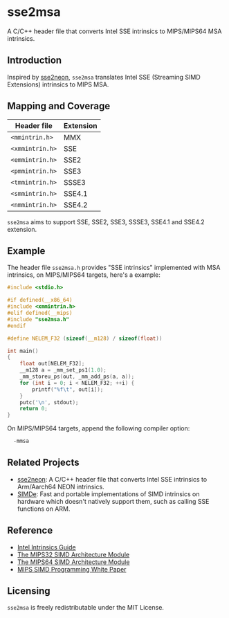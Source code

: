 # sse2msa
A C/C++ header file that converts Intel SSE intrinsics to MIPS/MIPS64 MSA intrinsics.

## Introduction

Inspired by [sse2neon](https://github.com/DLTcollab/sse2neon), `sse2msa` translates Intel SSE (Streaming SIMD Extensions) intrinsics to MIPS MSA.

## Mapping and Coverage

|Header file | Extension |
|---|---|
|`<mmintrin.h>` | MMX |
|`<xmmintrin.h>` | SSE |
|`<emmintrin.h>` | SSE2 |
|`<pmmintrin.h>` | SSE3 |
|`<tmmintrin.h>` | SSSE3 |
|`<smmintrin.h>` | SSE4.1 |
|`<nmmintrin.h>` | SSE4.2 |

`sse2msa` aims to support SSE, SSE2, SSE3, SSSE3, SSE4.1 and SSE4.2 extension.

## Example

The header file `sse2msa.h` provides "SSE intrinsics" implemented with MSA intrinsics, on MIPS/MIPS64 targets, here's a example:

```c
#include <stdio.h>

#if defined(__x86_64)
#include <xmmintrin.h>
#elif defined(__mips)
#include "sse2msa.h"
#endif

#define NELEM_F32 (sizeof(__m128) / sizeof(float))

int main()
{
	float out[NELEM_F32];
	__m128 a = _mm_set_ps1(1.0);
	_mm_storeu_ps(out, _mm_add_ps(a, a));
	for (int i = 0; i < NELEM_F32; ++i) {
		printf("%f\t", out[i]);
	}
	putc('\n', stdout);
	return 0;
}
```

On MIPS/MIPS64 targets, append the following compiler option:

```bash
  -mmsa
```


## Related Projects
* [sse2neon](https://github.com/DLTcollab/sse2neon): A C/C++ header file that converts Intel SSE intrinsics to Arm/Aarch64 NEON intrinsics.
* [SIMDe](https://github.com/simd-everywhere/simde): Fast and portable implementations of SIMD
  intrinsics on hardware which doesn't natively support them, such as calling SSE functions on ARM.

## Reference
* [Intel Intrinsics Guide](https://software.intel.com/sites/landingpage/IntrinsicsGuide/)
* [The MIPS32 SIMD Architecture Module](https://www.mips.com/?do-download=the-mips32-simd-architecture-module)
* [The MIPS64 SIMD Architecture Module](https://www.mips.com/?do-download=the-mips64-simd-architecture-module)
* [MIPS SIMD Programming White Paper](https://www.mips.com/?do-download=mips-simd-programming-white-paper)
## Licensing

`sse2msa` is freely redistributable under the MIT License.
